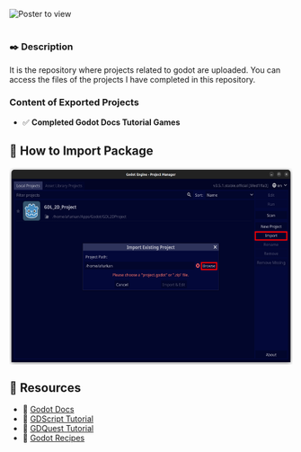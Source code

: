 ![Poster to view](https://godotengine.org/themes/godotengine/assets/press/logo_small_color_light.png)
#
### ✒️ Description
It is the repository where projects related to godot are uploaded. You can access the files of the projects I have completed in this repository.

### Content of Exported Projects
- :white_check_mark: **Completed Godot Docs Tutorial Games**

## 🔩 How to Import Package
<img src="https://raw.githubusercontent.com/Fartomy/Godot-Learn-Projects/main/godotImport.png" align="center" height="350">

## 📖 Resources
- 🔖 [Godot Docs](https://docs.godotengine.org/en/stable/)
- 🔖 [GDScript Tutorial](https://gdquest.github.io/learn-gdscript/?ref=godot-docs)
- 🔖 [GDQuest Tutorial](https://www.gdquest.com/tutorial/)
- 🔖 [Godot Recipes](http://kidscancode.org/godot_recipes/3.x/)
